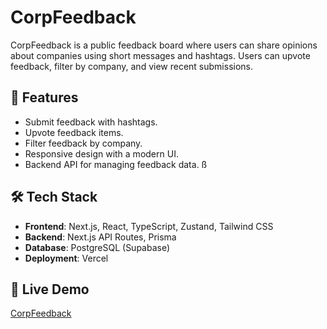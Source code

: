 # CorpFeedback

CorpFeedback is a public feedback board where users can share opinions about companies using short messages and hashtags. Users can upvote feedback, filter by company, and view recent submissions.

## 🚀 Features
- Submit feedback with hashtags.
- Upvote feedback items.
- Filter feedback by company.
- Responsive design with a modern UI.
- Backend API for managing feedback data.
ß
## 🛠 Tech Stack
- **Frontend**: Next.js, React, TypeScript, Zustand, Tailwind CSS
- **Backend**: Next.js API Routes, Prisma
- **Database**: PostgreSQL (Supabase)
- **Deployment**: Vercel

## 🔗 Live Demo
[CorpFeedback](https://corp-feedback-ten.vercel.app/)
